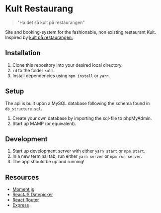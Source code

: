 # Kult Restaurang

> "Ha det så kult på restaurangen"

Site and booking-system for the fashionable, non existing restaurant Kult. Inspired by [kult på restaurangen.](https://www.youtube.com/watch?v=qCSfy670df4)

## Installation

1. Clone this repository into your desired local directory.
2. `cd` to the folder `kult`.
3. Install dependencies using `npm install` or `yarn`.

## Setup

The api is built upon a MySQL database following the schema found in `db_structure.sql`.

1. Create your own database by importing the sql-file to phpMyAdmin.
2. Start up MAMP (or equivalent).

## Development

1. Start up development server with either `yarn start` or `npm start`.
2. In a new terminal tab, run either `yarn server` or `npm run server`.
3. The app should be up and running!


## Resources

* [Moment.js](https://momentjs.com/)
* [ReactJS Datepicker](https://reactdatepicker.com/)
* [React Router](https://reacttraining.com/react-router/)
* [Express](https://expressjs.com/)